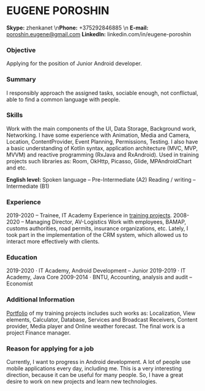 # **EUGENE POROSHIN**

**Skype:** zhenkanet
\n**Phone:** +375292846885
\n **E-mail:** poroshin.eugene@gmail.com
**LinkedIn:** linkedin.com/in/eugene-poroshin


###         Objective
Applying for the position of Junior Android developer.

###         Summary
I responsibly approach the assigned tasks, sociable enough, not conflictual, able to find a common language with people.

###         Skills
Work with the main components of the UI, Data Storage, Background work, Networking. 
I have some experience with Animation, Media and Camera, Location, ContentProvider, Event Planning, Permissions, Testing. 
I also have a basic understanding of Kotlin syntax, application architecture (MVC, MVP, MVVM) and reactive programming (RxJava and RxAndroid).
Used in training projects such libraries as: Room, OkHttp, Picasso, Glide, MPAndroidChart and etc.

**English level:** Spoken language – Pre-Intermediate (A2)
                       Reading / writing – Intermediate (B1)

###         Experience
2019-2020 – Trainee, IT Academy 
        Experience in [training projects](https://github.com/e-poroshin/android-course/tree/final_project).
2008-2020 – Managing Director, AV-Logistics
        Work with employees, BAMAP, customs authorities, road permits, insurance organizations, etc.
        Lately, I took part in the implementation of the CRM system, which allowed us to interact more effectively with clients.

###         Education
2019-2020 · IT Academy, Android Development – Junior
2019-2019 · IT Academy, Java Core
2009-2014 · BNTU, Accounting, analysis and audit – Economist

###         Additional Information
[Portfolio](https://github.com/e-poroshin/android-course/tree/final_project) of my training projects includes such works as: Localization, View elements, Calculator, Database, Services and Broadcast Receivers, Content provider, Media player and Online weather forecast. The final work is a project Finance manager.

###         Reason for applying for a job
Currently, I want to progress in Android development. A lot of people use mobile applications every day, including me. This is a very interesting direction, because it can be useful for many people. So, I have a great desire to work on new projects and learn new technologies.
